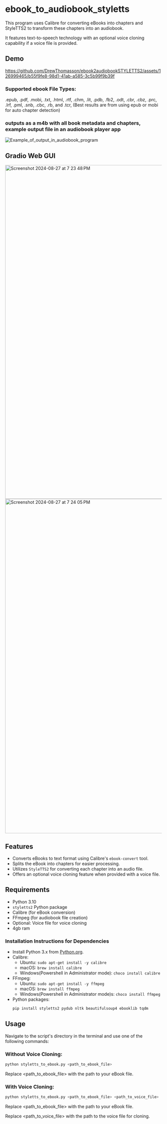 # ebook_to_audiobook_styletts

This program uses Calibre for converting eBooks into chapters and StyleTTS2 to transform these chapters into an audiobook. 

It features text-to-speech technology with an optional voice cloning capability if a voice file is provided.
## Demo


https://github.com/DrewThomasson/ebook2audiobookSTYLETTS2/assets/126999465/b55f9fe8-98d1-41ab-a585-3c5b99f9b39f

### Supported ebook File Types: 
.epub, .pdf, .mobi, .txt, .html, .rtf, .chm, .lit, .pdb, .fb2, .odt, .cbr, .cbz, .prc, .lrf, .pml, .snb, .cbc, .rb, and .tcr,
(Best results are from using epub or mobi for auto chapter detection)

### outputs as a m4b with all book metadata and chapters, example output file in an audiobook player app
![Example_of_output_in_audiobook_program](https://github.com/DrewThomasson/VoxNovel/blob/dc5197dff97252fa44c391dc0596902d71278a88/readme_files/example_in_app.jpeg)

## Gradio Web GUI
<img width="1075" alt="Screenshot 2024-08-27 at 7 23 48 PM" src="https://github.com/user-attachments/assets/e57e012f-8533-4ca2-9463-5cd6083531c9">
<img width="1077" alt="Screenshot 2024-08-27 at 7 24 05 PM" src="https://github.com/user-attachments/assets/7397dbfe-993f-4202-b394-1a87cccc74b3">


## Features

- Converts eBooks to text format using Calibre's `ebook-convert` tool.
- Splits the eBook into chapters for easier processing.
- Utilizes `StyleTTS2` for converting each chapter into an audio file.
- Offers an optional voice cloning feature when provided with a voice file.

## Requirements

- Python 3.10
- `styletts2` Python package
- Calibre (for eBook conversion)
- FFmpeg (for audiobook file creation)
- Optional: Voice file for voice cloning
- 4gb ram

### Installation Instructions for Dependencies

- Install Python 3.x from [Python.org](https://www.python.org/downloads/).
- Calibre:
  - Ubuntu: `sudo apt-get install -y calibre`
  - macOS: `brew install calibre`
  - Windows(Powershell in Administrator mode): `choco install calibre` 
- FFmpeg:
  - Ubuntu: `sudo apt-get install -y ffmpeg`
  - macOS: `brew install ffmpeg`
  - Windows(Powershell in Administrator mode)s: `choco install ffmpeg` 
- Python packages: 
  ```bash
  pip install styletts2 pydub nltk beautifulsoup4 ebooklib tqdm
## Usage

Navigate to the script's directory in the terminal and use one of the following commands:

### Without Voice Cloning:
```bash
python styletts_to_ebook.py <path_to_ebook_file>
```
Replace <path_to_ebook_file> with the path to your eBook file.

### With Voice Cloning:
```bash
python styletts_to_ebook.py <path_to_ebook_file> <path_to_voice_file>
```
Replace <path_to_ebook_file> with the path to your eBook file.

Replace <path_to_voice_file> with the path to the voice file for cloning.

